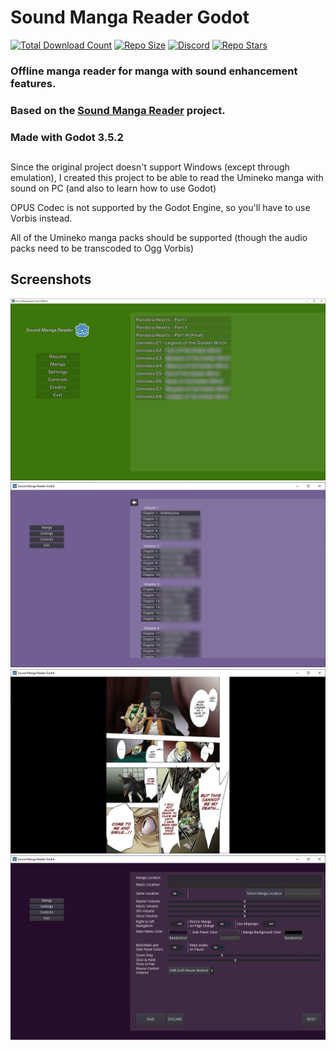 # Sound Manga Reader Godot
[![Total Download Count](https://img.shields.io/github/downloads/MrPoblin/Sound-Manga-Reader-Godot/total)](https://github.com/MrPoblin/Sound-Manga-Reader-Godot/releases/latest)
[![Repo Size](https://img.shields.io/github/repo-size/MrPoblin/Sound-Manga-Reader-Godot)](https://github.com/MrPoblin/Sound-Manga-Reader-Godot)
[![Discord](https://dcbadge.vercel.app/api/server/8TBW6zHMWJ?style=flat)](https://discord.gg/8TBW6zHMWJ)
[![Repo Stars](https://img.shields.io/github/stars/MrPoblin/Sound-Manga-Reader-Godot?style=social)](https://github.com/MrPoblin/Sound-Manga-Reader-Godot)


### Offline manga reader for manga with sound enhancement features.

### Based on the [Sound Manga Reader](https://gitlab.com/papjul/sound-manga-reader/) project.
### Made with Godot 3.5.2

##

Since the original project doesn't support Windows (except through emulation), I created this project to be able to read the Umineko manga with sound on PC (and also to learn how to use Godot)

OPUS Codec is not supported by the Godot Engine, so you'll have to use Vorbis instead.

All of the Umineko manga packs should be supported (though the audio packs need to be transcoded to Ogg Vorbis)

## Screenshots

![Manga List](https://raw.githubusercontent.com/MrPoblin/screenshots/main/Sound-Manga-Reader-Godot/v20230421/smrg_1.png)
![Chapter List](https://raw.githubusercontent.com/MrPoblin/screenshots/main/Sound-Manga-Reader-Godot/smrg_2.png)
![Reader](https://raw.githubusercontent.com/MrPoblin/screenshots/main/Sound-Manga-Reader-Godot/smrg_3.png)
![Settings](https://raw.githubusercontent.com/MrPoblin/screenshots/main/Sound-Manga-Reader-Godot/smrg_4.png)
